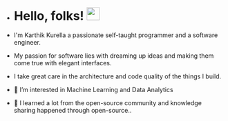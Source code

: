 - # Hello, folks! <img src="https://raw.githubusercontent.com/MartinHeinz/MartinHeinz/master/wave.gif" width="30px">
- I'm Karthik Kurella a passionate self-taught programmer and a software engineer.
- My passion for software lies with dreaming up ideas and making them come true with elegant interfaces. 
- I take great care in the architecture and code quality of the things I build.

- 👀 I’m interested in Machine Learning and Data Analytics
- 💞️ I learned a lot from the open-source community and knowledge sharing happened through open-source..

<!---
karthikkurella/karthikkurella is a ✨ special ✨ repository because its `README.md` (this file) appears on your GitHub profile.
You can click the Preview link to take a look at your changes.
--->
